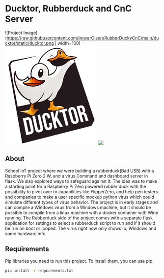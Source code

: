 # Ducktor, Rubberduck and CnC Server

![Project Image](https://raw.githubusercontent.com/IngvarOlsen/RubberDuckyCnC/main/ducktor/static/ducktor.png | width=100)
<img src="https://raw.githubusercontent.com/IngvarOlsen/RubberDuckyCnC/main/ducktor/static/ducktor.png" width="300">
<img src="[https://raw.githubusercontent.com/IngvarOlsen/RubberDuckyCnC/main/ducktor/static/ducktor.png](https://raw.githubusercontent.com/IngvarOlsen/RubberDuckyCnC/main/ducktor/static/ducktor.png)" height="300">
## About

School IoT project where we were building a rubberduck(Bad USB) with a Raspberry Pi Zero 2 W, and a virus Command and dashboard server in flask. We also explored ways to safeguard against it. The idea was to make a starting point for a Raspberry Pi Zero powered rubber duck with the possibility to pivot over to capabilities like FlipperZero, and help pen testers and companies to make a user specific mockup python virus which could simulate different types of virus behavior. The project is in early stages and can compile a Windows virus from a Windows machine, but it should be possible to compile from a linux machine with a docker container with Wine running. The Rubberduck side of the project comes with a separate flask application for settings to select a rubberduck script to run and if it should be run on boot or looped. The virus right now only shows Ip, Windows and some hardware info.

## Requirements

Pip libraries you need to run this project. To install them, you can use pip:

```bash
pip install -r requirements.txt

